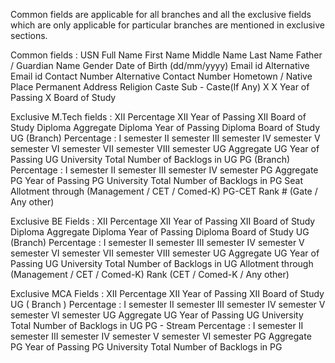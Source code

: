 Common fields are applicable for all branches and all the exclusive fields which are only applicable for particular
branches are mentioned in exclusive sections.

Common fields :
	USN
	Full Name 
	First Name
	Middle Name
	Last Name
	Father / Guardian Name
	Gender
	Date of Birth (dd/mm/yyyy)
	Email id
	Alternative Email id
	Contact Number
	Alternative Contact Number
	Hometown / Native Place
	Permanent Address
	Religion
	Caste
	Sub - Caste(If Any)
	X
	X Year of Passing
	X Board of Study	

Exclusive M.Tech fields :
	XII Percentage
	XII Year of Passing
	XII Board of Study
	Diploma Aggregate
	Diploma Year of Passing
	Diploma Board of Study
	UG (Branch)
	Percentage :
		I semester
		II semester
		III semester
		IV semester
		V semester
		VI semester
		VII semester
		VIII semester
	UG Aggregate
	UG Year of Passing
	UG University
	Total Number of Backlogs in UG
	PG (Branch)
	Percentage :
		I semester
		II semester
		III semester
		IV semester
	PG Aggregate
	PG Year of Passing
	PG University
	Total Number of Backlogs in PG
	Seat Allotment through (Management / CET / Comed-K)
	PG-CET Rank # (Gate / Any other)

Exclusive BE Fields : 
	XII Percentage
	XII Year of Passing
	XII Board of Study
	Diploma Aggregate
	Diploma Year of Passing
	Diploma Board of Study
	UG (Branch)
	Percentage :
		I semester
		II semester
		III semester
		IV semester
		V semester
		VI semester
		VII semester
		VIII semester
	UG Aggregate
	UG Year of Passing
	UG University
	Total Number of Backlogs in UG
	Allotment through (Management / CET / Comed-K)
	Rank (CET / Comed-K / Any other)


Exclusive MCA Fields  :
	XII Percentage
	XII Year of Passing
	XII Board of Study
	UG ( Branch )
	Percentage :
		I semester
		II semester
		III semester
		IV semester
		V semester
		VI semester
	UG Aggregate 
	UG Year of Passing
	UG University
	Total Number of Backlogs in UG
	PG - Stream
	Percentage :
		I semester
		II semester
		III semester
		IV semester
		V semester
		VI semester
	PG Aggregate 
	PG Year of Passing
	PG University
	Total Number of Backlogs in PG


